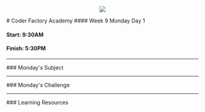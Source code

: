 <p align="center"><img src="https://github.com/coder-factory-academy/cf-guidline-css/blob/master/CFA.png"></p>
# Coder Factory Academy
#### Week 9 Monday Day 1

#### Start: 9:30AM
#### Finish: 5:30PM
<hr>
### Monday's Subject




<hr>
### Monday's Challenge


<hr>
### Learning Resources
